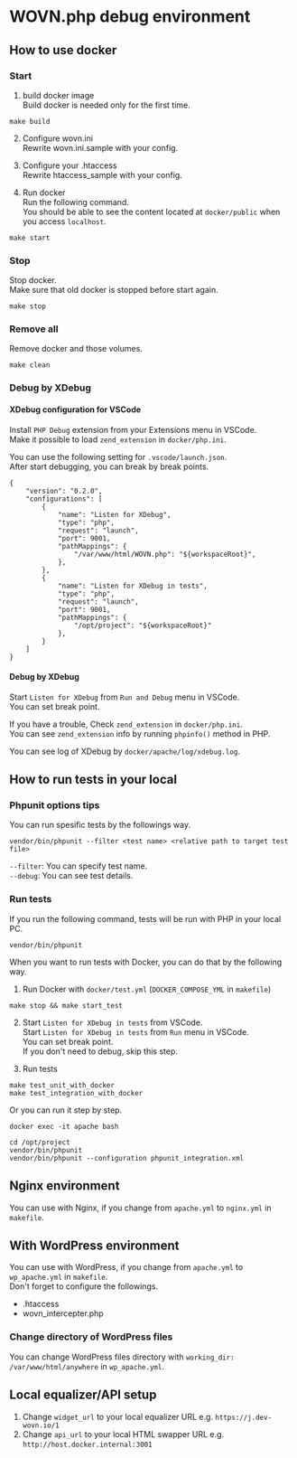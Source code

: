 # WOVN.php debug environment

## How to use docker
### Start
1. build docker image  
Build docker is needed only for the first time.
```
make build
```

2. Configure wovn.ini  
Rewrite wovn.ini.sample with your config.

3. Configure your .htaccess  
Rewrite htaccess_sample with your config.

4. Run docker  
Run the following command.  
You should be able to see the content located at `docker/public` when you access `localhost`.
```
make start
```

### Stop
Stop docker.  
Make sure that old docker is stopped before start again.
```
make stop
```

### Remove all
Remove docker and those volumes.
```
make clean
```

### Debug by XDebug
#### XDebug configuration for VSCode
Install `PHP Debug` extension from your Extensions menu in VSCode.  
Make it possible to load `zend_extension` in `docker/php.ini`.  

You can use the following setting for `.vscode/launch.json`.  
After start debugging, you can break by break points.  
```
{
    "version": "0.2.0",
    "configurations": [
        {
            "name": "Listen for XDebug",
            "type": "php",
            "request": "launch",
            "port": 9001,
            "pathMappings": {
                "/var/www/html/WOVN.php": "${workspaceRoot}",
            },
        },
        {
            "name": "Listen for XDebug in tests",
            "type": "php",
            "request": "launch",
            "port": 9001,
            "pathMappings": {
                "/opt/project": "${workspaceRoot}"
            },
        }
    ]
}
```

#### Debug by XDebug
Start `Listen for XDebug` from `Run and Debug` menu in VSCode.  
You can set break point.  

If you have a trouble, Check `zend_extension` in `docker/php.ini`.  
You can see `zend_extension` info by running `phpinfo()` method in PHP.  

You can see log of XDebug by `docker/apache/log/xdebug.log`.

## How to run tests in your local

### Phpunit options tips
You can run spesific tests by the followings way.
```
vendor/bin/phpunit --filter <test name> <relative path to target test file>
```
`--filter`: You can specify test name.  
`--debug`: You can see test details.

### Run tests
If you run the following command, tests will be run with PHP in your local PC.
```
vendor/bin/phpunit
```

When you want to run tests with Docker, you can do that by the following way.  

1. Run Docker with `docker/test.yml` (`DOCKER_COMPOSE_YML` in `makefile`)
```
make stop && make start_test
```

2. Start `Listen for XDebug in tests` from VSCode.  
Start `Listen for XDebug in tests` from `Run` menu in VSCode.  
You can set break point.  
If you don't need to debug, skip this step.

3. Run tests
```
make test_unit_with_docker
make test_integration_with_docker
```
Or you can run it step by step.
```
docker exec -it apache bash
```
```
cd /opt/project
vendor/bin/phpunit
vendor/bin/phpunit --configuration phpunit_integration.xml
```

## Nginx environment
You can use with Nginx, if you change from `apache.yml` to `nginx.yml` in `makefile`.

## With WordPress environment
You can use with WordPress, if you change from `apache.yml` to `wp_apache.yml` in `makefile`.  
Don't forget to configure the followings.
- .htaccess
- wovn_intercepter.php

### Change directory of WordPress files
You can change WordPress files directory with `working_dir: /var/www/html/anywhere` in `wp_apache.yml`.

## Local equalizer/API setup
1. Change `widget_url` to your local equalizer URL e.g. `https://j.dev-wovn.io/1`
2. Change `api_url` to your local HTML swapper URL e.g. `http://host.docker.internal:3001`